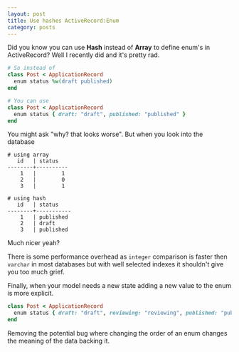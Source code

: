 ```yaml
---
layout: post
title: Use hashes ActiveRecord:Enum
category: posts
---
```


Did you know you can use **Hash** instead of **Array** to define enum's in ActiveRecord?
Well I recently did and it's pretty rad.

```ruby
# So instead of
class Post < ApplicationRecord
  enum status %w(draft published)
end

# You can use
class Post < ApplicationRecord
  enum status { draft: "draft", published: "published" }
end
```

You might ask "why? that looks worse". But when you look into the database

```
# using array
   id   | status
--------+----------
    1   |        1
    2   |        0
    3   |        1

# using hash
   id   | status
--------+-----------
    1   | published
    2   | draft
    3   | published
```

Much nicer yeah?

There is some performance overhead as `integer` comparison is faster then `varchar` in most databases but with well selected indexes it shouldn't give you too much grief.

Finally, when your model needs a new state adding a new value to the enum is more explicit.

```ruby
class Post < ApplicationRecord
  enum status { draft: "draft", reviewing: "reviewing", published: "published" }
end
```

Removing the potential bug where changing the order of an enum changes the meaning of the data backing it.
